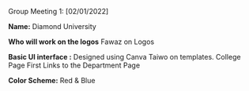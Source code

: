 Group Meeting 1: [02/01/2022]

**Name:**
Diamond University 

**Who will work on the logos**
Fawaz on Logos

**Basic UI interface :**
Designed using Canva
Taiwo on templates.
College Page First
Links to the Department Page

**Color Scheme:**
Red & Blue



